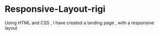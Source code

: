 # Responsive-Layout-rigi
Using HTML and CSS , I have created a landing page , with a responsive layout
